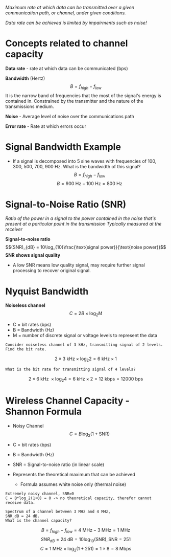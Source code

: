 *Maximum rate at which data can be transmitted over a given communication path, or channel, under given conditions.*

*Data rate can be achieved is limited by impairments such as noise!*

# Concepts related to channel capacity

**Data rate** - rate at which data can be communicated (bps)

**Bandwidth** (Hertz) 
$$B = f_{high} - f_{low}$$
		It is the narrow band of frequencies that the most of the signal's energy is contained in.
		Constrained by the transmitter and the nature of the transmissions medium.

**Noise** - Average level of noise over the communications path

**Error rate** - Rate at which errors occur

# Signal Bandwidth Example

* If a signal is decomposed into 5 sine waves with frequencies of 100, 300, 500, 700, 900 Hz. What is the bandwidth of this signal?
$$B = f_{high} - f_{low}$$
$$B = 900 \text{ Hz} - 100 \text{ Hz} = 800 \text{ Hz}$$

# Signal-to-Noise Ratio (SNR)

*Ratio of the power in a signal to the power contained in the noise that's present at a particular point in the transmission
	Typically measured at the receiver*

**Signal-to-noise ratio**
$$(SNR)_{dB} = 10\log_{10}\frac{\text{signal power}}{\text{noise power}}$$
**SNR shows signal quality**
* A low SNR means low quality signal, may require further signal processing to recover original signal.

# Nyquist Bandwidth

**Noiseless channel**
$$C = 2B\times \log_2 M$$
* C = bit rates (bps)
* B = Bandwidth (Hz)
* M = number of discrete signal or voltage levels to represent the data

```Example
Consider noiseless channel of 3 kHz, transmitting signal of 2 levels. Find the bit rate.
```

$$2\times 3\text{ kHz}\times \log_2 2 = 6 \text{ kHz} \times 1$$

```Example
What is the bit rate for transmitting signal of 4 levels?
```
$$2\times6 \text{ kHz }\times \log_2 4 = 6 \text{ kHz} \times 2 = 12 \text{ kbps} = 12000 \text{ bps}$$

# Wireless Channel Capacity - Shannon Formula

* Noisy Channel
$$C=B\log_2(1+\text{SNR})$$
* C = bit rates (bps)
* B = Bandwidth (Hz)
* SNR = Signal-to-noise ratio (in linear scale)

* Represents the theoretical maximum that can be achieved
	* Formula assumes white noise only (thermal noise)

```Example
Extremely noisy channel, SNR=0
C = B*log_2(1+0) = 0 -> no theoretical capacity, therefor cannot receive data.
```

```Example
Spectrum of a channel between 3 MHz and 4 MHz,
SNR_dB = 24 dB.
What is the channel capacity?
```

$$B = f_{high}-f_{low} = 4 \text{ MHz} - 3 \text{ MHz} = 1 \text{ MHz}$$
$$SNR_{dB} = 24 \text{ dB} = 10\log_{10}(\text{SNR}), \text{SNR} = 251$$
$$C = 1 \text{ MHz}\times\log_2 (1+\text{251}) = 1\times8=8 \text{ Mbps}$$
